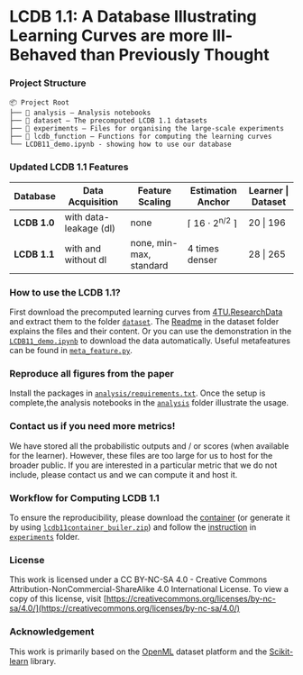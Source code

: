 # LCDB 1.1: A Database Illustrating Learning Curves are more Ill-Behaved than Previously Thought
### Project Structure
```
📦 Project Root
├── 📂 analysis — Analysis notebooks
├── 📂 dataset — The precomputed LCDB 1.1 datasets 
├── 📂 experiments — Files for organising the large-scale experiments
├── 📂 lcdb_function — Functions for computing the learning curves
└── LCDB11_demo.ipynb - showing how to use our database
```

### Updated LCDB 1.1 Features 
| Database   | Data Acquisition             | Feature Scaling | Estimation Anchor               | Learner \| Dataset  |
|------------|--------------------------|-----------------|---------------------------------|----------------------|
| **LCDB 1.0**  | with data-leakage (dl)    | none              | ⌈ 16 ⋅ 2<sup>n/2</sup> ⌉               | 20 \| 196  |
| **LCDB 1.1**  | with and without dl   | none, min-max, standard        | 4 times denser                 | 28 \| 265    |

### How to use the LCDB 1.1? 
First download the precomputed learning curves from [4TU.ResearchData](https://data.4tu.nl/private_datasets/V7dDlGyQJqPc_mXUAJL1MweACKG557GQtOWIVHhYpjU) and extract them to the folder [`dataset`](./dataset/). The [Readme](./dataset/README.md) in the dataset folder explains the files and their content. Or you can use the demonstration in the [`LCDB11_demo.ipynb`](./LCDB11_demo.ipynb) to download the data automatically. Useful metafeatures can be found in [`meta_feature.py`](./analysis/meta_feature.py).

### Reproduce all figures from the paper
Install the packages in [`analysis/requirements.txt`](./analysis/requirements.txt). Once the setup is complete,the analysis notebooks in the [`analysis`](./analysis/) folder illustrate the usage. 

### Contact us if you need more metrics!
We have stored all the probabilistic outputs and / or scores (when available for the learner). However, these files are too large for us to host for the broader public. If you are interested in a particular metric that we do not include, please contact us and we can compute it and host it. 

### Workflow for Computing LCDB 1.1
To ensure the reproducibility, please download the [container](https://surfdrive.surf.nl/files/index.php/s/TSe0nqWKcT5jPwK) (or generate it by using [`lcdb11container_builer.zip`](./experiments/lcdb11container_builder.zip)) and follow the [instruction](./experiments/README.md) in [`experiments`](./experiments/) folder. 

### License 
This work is licensed under a CC BY-NC-SA 4.0 - Creative Commons Attribution-NonCommercial-ShareAlike 4.0 International License. To view a copy of this license, visit [https://creativecommons.org/licenses/by-nc-sa/4.0/](https://creativecommons.org/licenses/by-nc-sa/4.0/)

### Acknowledgement
This work is primarily based on the [OpenML](https://www.openml.org/) dataset platform and the [Scikit-learn](https://scikit-learn.org/stable/) library.




